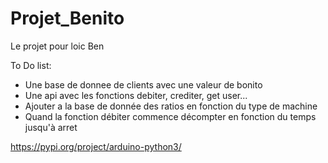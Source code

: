 # Projet_Benito
Le projet pour loic Ben

To Do list:
- Une base de donnee de clients avec une valeur de bonito
- Une api avec les fonctions debiter, crediter, get user...
- Ajouter a la base de donnée des ratios en fonction  du type de machine
- Quand la fonction débiter commence décompter en fonction du temps jusqu'à arret


https://pypi.org/project/arduino-python3/